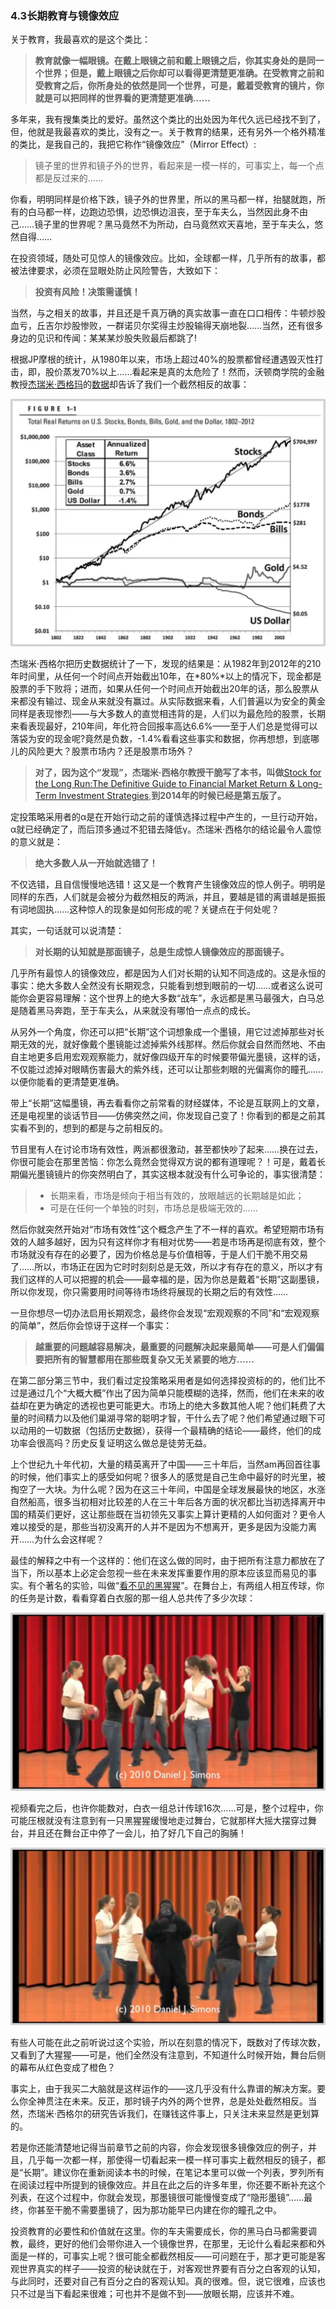 ### 4.3长期教育与镜像效应

关于教育，我最喜欢的是这个类比：

> **教育就像一幅眼镜。在戴上眼镜之前和戴上眼镜之后，你其实身处的是同一个世界；但是，戴上眼镜之后你却可以看得更清楚更准确。在受教育之前和受教育之后，你所身处的依然是同一个世界，可是，戴着受教育的镜片，你就是可以把同样的世界看的更清楚更准确……**

多年来，我有搜集类比的爱好。虽然这个类比的出处因为年代久远已经找不到了，但，他就是我最喜欢的类比，没有之一。关于教育的结果，还有另外一个格外精准的类比，是我自己的，我把它称作“镜像效应”（Mirror Effect）:

> 镜子里的世界和镜子外的世界，看起来是一模一样的，可事实上，每一个点都是反过来的……

你看，明明同样是价格下跌，镜子外的世界里，所以的黑马都一样，抬腿就跑，所有的白马都一样，边跑边恐惧，边恐惧边沮丧，至于车夫么，当然因此身不由己……镜子里的世界呢？黑马竟然不为所动，白马竟然欢天喜地，至于车夫么，悠然自得……

在投资领域，随处可见惊人的镜像效应。比如，全球都一样，几乎所有的故事，都被法律要求，必须在显眼处防止风险警告，大致如下：

> **投资有风险！决策需谨慎！**

当然，与之相关的故事，并且还是千真万确的真实故事一直在口口相传：牛顿炒股血亏，丘吉尔炒股惨败，一群诺贝尔奖得主炒股输得天崩地裂……当然，还有很多身边的见识和传闻：某某某炒股失败最后都跳了!

根据JP摩根的统计，从1980年以来，市场上超过40%的股票都曾经遭遇毁灭性打击，即，股价蒸发70%以上……看起来是真的太危险了！然而，沃顿商学院的金融教授[杰瑞米·西格玛](https://en.wikipedia.org/wiki/Jeremy_Siegel)的[数据](https://knowledge.wharton.upenn.edu/article/jeremy-siegel-on-why-stocks-are-and-will-remain-the-best-bet/)却告诉了我们一个截然相反的故事：

![Figure33](assets/images/Figure33.png)

杰瑞米·西格尔把历史数据统计了一下，发现的结果是：从1982年到2012年的210年时间里，从任何一个时间点开始截出10年，在*80%*以上的情况下，现金都是股票的手下败将；进而，如果从任何一个时间点开始截出20年的话，那么股票从来都没有输过、现金从来就没有赢过。从实际数据来看，人们普遍以为安全的黄金同样是表现惨烈——与大多数人的直觉相违背的是，人们以为最危险的股票，长期来看表现最好，210年间，年化符合回报率高达6.6%——至于人们总是觉得可以落袋为安的现金呢?竟然是负数，-1.4%看看这些事实和数据，你再想想，到底哪儿的风险更大？股票市场内？还是股票市场外？

> **对了，因为这个“发现”，杰瑞米·西格尔教授干脆写了本书，叫做**[Stock for the Long Run:The Definitive Guide to Financial Market Return & Long-Term Investment Strategies](https://www.amazon.com/gp/product/B00GWSXX26/ref=dbs_a_def_rwt_hsch_vapi_tkin_p1_i0),**到2014年的时候已经是第五版了。**

定投策略采用者的α是在开始行动之前的谨慎选择过程中产生的，一旦行动开始，α就已经确定了，而后顶多通过不犯错去降低γ。杰瑞米·西格尔的结论最令人震惊的意义就是：

> **绝大多数人从一开始就选错了！**

不仅选错，且自信慢慢地选错！这又是一个教育产生镜像效应的惊人例子。明明是同样的东西，人们就是会被分为截然相反的两派，并且，要越是错的离谱越是振振有词地固执……这种惊人的现象是如何形成的呢？关键点在于何处呢？

其实，一句话就可以说清楚：

> **对长期的认知就是那面镜子，总是生成惊人镜像效应的那面镜子。**

几乎所有最惊人的镜像效应，都是因为人们对长期的认知不同造成的。这是永恒的事实：绝大多数人全然没有长期观念，只能看到想到眼前的一切……或者这么说可能你会更容易理解：这个世界上的绝大多数“战车”，永远都是黑马最强大，白马总是随着黑马奔跑，至于车夫么，从来就没有哪怕一点点的成长。

从另外一个角度，你还可以把“长期”这个词想象成一个墨镜，用它过滤掉那些对长期无效的光，就好像戴个墨镜能过滤掉紫外线那样。然后你就会自然而然地、不由自主地更多启用宏观观察能力，就好像四级开车的时候要带偏光墨镜，这样的话，不仅能过滤掉对眼睛伤害最大的紫外线，还可以让那些刺眼的光偏离你的瞳孔……以便你能看的更清楚更准确。

带上“长期”这幅墨镜，再去看看你之前常看的财经媒体，不论是互联网上的文章，还是电视里的谈话节目——仿佛突然之间，你发现自己变了！你看到的都是之前其实看不到的，想到的都是与之前相反的。

节目里有人在讨论市场有效性，两派都很激动，甚至都快吵了起来……换在过去，你很可能会在那里苦恼：你怎么竟然会觉得双方说的都有道理呢？！可是，戴着长期偏光墨镜镜片的你突然明白了，其实这根本就没有什么可争论的，事实很清楚：

> - 长期来看，市场是倾向于相当有效的，放眼越远的长期越是如此；
> - 可是在任何一个单独的时刻，市场总是极端无效的……

然后你就突然开始对“市场有效性”这个概念产生了不一样的喜欢。希望短期市场有效的人越多越好，因为只有这样你才有相对优势——若是市场再是彻底有效，整个市场就没有存在的必要了，因为价格总是与价值相等，于是人们干脆不用交易了……所以，市场正在因为它时时刻刻总是无效，所以才有存在的意义，所以才有我们这样的人可以把握的机会——最幸福的是，因为你总是戴着“长期”这副墨镜，所以你发现，你只需要用时间等待市场终将展现的长期之后的有效性……

一旦你想尽一切办法启用长期观念，最终你会发现“宏观观察的不同”和“宏观观察的简单”，然后你会惊讶于这样一个事实：

> **越重要的问题越容易解决，最重要的问题解决起来最简单——可是人们偏偏要把所有的智慧都用在那些既复杂又无关紧要的地方……**

在第二部分第三节中，我们看过定投策略采用者是如何选择投资标的的，他们比不过是通过几个“大概大概”作出了因为简单只能模糊的选择，然而，他们在未来的收益却在更为确定的透视也更可能更大。市场上的绝大多数其他人呢？他们耗费了大量的时间精力以及他们巢湖寻常的聪明才智，干什么去了呢？他们希望通过眼下可以动用的一切数据（包括历史数据），获得一个最精确的结论——最终，他们的成功率会很高吗？历史反复证明这么做总是徒劳无益。

上个世纪九十年代初，大量的精英离开了中国——三十年后，当然am再回首往事的时候，他们事实上的感受如何呢？很多人的感觉是自己生命中最好的时光里，被掏空了一大块。为什么呢？因为在这三十年间，中国是全球发展最快的地区，水涨自然船高，很多当初相对比较差的人在三十年后各方面的状况都比当初选择离开中国的精英们更好，这让那些既在当初领先又事实上算计更精的人如何面对？更令人难以接受的是，那些当初没离开的人并不是因为不想离开，更多是因为没能力离开……为什么会这样呢？

最佳的解释之中有一个这样的：他们在这么做的同时，由于把所有注意力都放在了当下，所以基本上必定会忽视一些在未来发挥重要作用的原本应该显而易见的事实。有个著名的实验，叫做“[看不见的黑猩猩](https://www.youtube.com/watch?v=IGQmdoK_ZfY)”。在舞台上，有两组人相互传球，你的任务是计数，看看穿着白衣服的那一组人总共传了多少次球：

![Figure34](assets/images/Figure34.png)

视频看完之后，也许你能数对，白衣一组总计传球16次……可是，整个过程中，你可能压根就没有注意到有一只黑猩猩缓慢地走过舞台，它就那样大摇大摆穿过舞台，并且还在舞台正中停了一会儿，拍了好几下自己的胸脯！

![Figure35](assets/images/Figure35.png)

有些人可能在此之前听说过这个实验，所以在刻意的情况下，既数对了传球次数，又看到了大猩猩——可是，他们全然没有注意到，不知道什么时候开始，舞台后侧的幕布从红色变成了橙色？

事实上，由于我买二大脑就是这样运作的——这几乎没有什么靠谱的解决方案。要么你全神贯注在未来。反正，那时镜子内外的两个世界，总是处处截然相反。当然，杰瑞米·西格尔的研究告诉我们，在赚钱这件事上，只关注未来显然是更划算的。

若是你还能清楚地记得当前章节之前的内容，你会发现很多镜像效应的例子，并且，几乎每一次都一样，那使得一切看起来一模一样可事实上截然相反的镜子，都是“长期”。建议你在重新阅读本书的时候，在笔记本里可以做一个列表，罗列所有在阅读过程中所提到的镜像效应。并且在此之后的许多年里，你还要不断补充这个列表，在这个过程中，你就会发现，那墨镜很可能慢慢变成了“隐形墨镜”……最终，你甚至干脆不需要墨镜了，因为那功能早已内建在你的瞳孔之中。

投资教育的必要性和价值就在这里。你的车夫需要成长，你的黑马白马都需要调教，最终，更好的他们会带你进入一个镜像世界，在那里，无论什么看起来都和外面是一样的，可事实上呢？很可能全都截然相反——可问题在于，那才更可能是客观世界真实的样子——投资的秘诀就在于，对客观世界要有百分之白客观的认知，与此同时，还要对自己有百分之白的客观认知。真的很难。但，说它很难，应该也只不过是当下看起来很难；可也并不是做不到——放眼长期，应该并不难。
